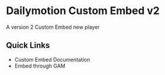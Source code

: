 # Dailymotion Custom Embed v2

A version 2 Custom Embed new player


## Quick Links

- Custom Embed Documentation
- Embed through GAM
